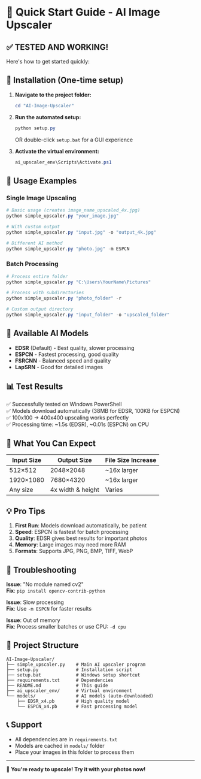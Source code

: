 # 🚀 Quick Start Guide - AI Image Upscaler

## ✅ **TESTED AND WORKING!**
Here's how to get started quickly:

## 🔧 **Installation (One-time setup)**

1. **Navigate to the project folder:**
   ```powershell
   cd "AI-Image-Upscaler"
   ```

2. **Run the automated setup:**
   ```powershell
   python setup.py
   ```
   OR double-click `setup.bat` for a GUI experience

3. **Activate the virtual environment:**
   ```powershell
   ai_upscaler_env\Scripts\Activate.ps1
   ```

## 🎯 **Usage Examples**

### Single Image Upscaling
```powershell
# Basic usage (creates image_name_upscaled_4x.jpg)
python simple_upscaler.py "your_image.jpg"

# With custom output
python simple_upscaler.py "input.jpg" -o "output_4k.jpg"

# Different AI method
python simple_upscaler.py "photo.jpg" -m ESPCN
```

### Batch Processing
```powershell
# Process entire folder
python simple_upscaler.py "C:\Users\YourName\Pictures"

# Process with subdirectories
python simple_upscaler.py "photo_folder" -r

# Custom output directory
python simple_upscaler.py "input_folder" -o "upscaled_folder"
```

## 🤖 **Available AI Models**

- **EDSR** (Default) - Best quality, slower processing
- **ESPCN** - Fastest processing, good quality  
- **FSRCNN** - Balanced speed and quality
- **LapSRN** - Good for detailed images

## 📊 **Test Results**
✅ Successfully tested on Windows PowerShell  
✅ Models download automatically (38MB for EDSR, 100KB for ESPCN)  
✅ 100x100 → 400x400 upscaling works perfectly  
✅ Processing time: ~1.5s (EDSR), ~0.01s (ESPCN) on CPU  

## 🎨 **What You Can Expect**

| Input Size | Output Size | File Size Increase |
|------------|-------------|-------------------|
| 512×512 | 2048×2048 | ~16x larger |
| 1920×1080 | 7680×4320 | ~16x larger |
| Any size | 4x width & height | Varies |

## 💡 **Pro Tips**

1. **First Run**: Models download automatically, be patient
2. **Speed**: ESPCN is fastest for batch processing  
3. **Quality**: EDSR gives best results for important photos
4. **Memory**: Large images may need more RAM
5. **Formats**: Supports JPG, PNG, BMP, TIFF, WebP

## 🔧 **Troubleshooting**

**Issue**: "No module named cv2"  
**Fix**: `pip install opencv-contrib-python`

**Issue**: Slow processing  
**Fix**: Use `-m ESPCN` for faster results

**Issue**: Out of memory  
**Fix**: Process smaller batches or use CPU: `-d cpu`

## 📁 **Project Structure**

```
AI-Image-Upscaler/
├── simple_upscaler.py    # Main AI upscaler program
├── setup.py              # Installation script
├── setup.bat             # Windows setup shortcut
├── requirements.txt      # Dependencies
├── README.md             # This guide
├── ai_upscaler_env/      # Virtual environment
└── models/               # AI models (auto-downloaded)
    ├── EDSR_x4.pb        # High quality model
    └── ESPCN_x4.pb       # Fast processing model
```

## 📞 **Support**

- All dependencies are in `requirements.txt`
- Models are cached in `models/` folder
- Place your images in this folder to process them

---

**🎉 You're ready to upscale! Try it with your photos now!**
